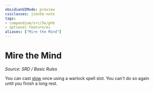 ```yaml
---
obsidianUIMode: preview
cssclasses: json5e-note
tags:
- compendium/src/5e/phb
- optional-feature/ei
aliases: ["Mire the Mind"]
---
```

# Mire the Mind
*Source: SRD / Basic Rules* 

You can cast [slow](slow.md) once using a warlock spell slot. You can't do so again until you finish a long rest.
